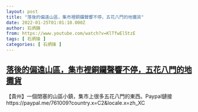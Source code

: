 ```yaml
---
layout: post
title: "落後的偏遠山區，集市裡銅鑼聲響不停，五花八門的地攤貨"
date: 2022-01-25T01:01:10.000Z
author: 石炳鋒
from: https://www.youtube.com/watch?v=KlTfwEl5tzE
tags: [ 石炳锋 ]
categories: [ 石炳锋 ]
---
```

<!--1643072470000-->
[落後的偏遠山區，集市裡銅鑼聲響不停，五花八門的地攤貨](https://www.youtube.com/watch?v=KlTfwEl5tzE)
------

<div>
【貴州】一個閉塞的山區小鎮，集市上很多五花八門的東西。Paypal鏈接https://paypal.me/761009?country.x=C2&locale.x=zh_XC
</div>

